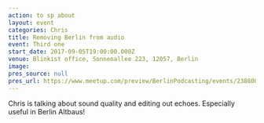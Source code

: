 ```yaml
---
action: to sp about
layout: event
categories: Chris
title: Removing Berlin from audio
event: Third one
start_date: 2017-09-05T19:00:00.000Z
venue: Blinkist office, Sonnenallee 223, 12057, Berlin
image:
pres_source: null
pres_url: https://www.meetup.com/preview/BerlinPodcasting/events/238800496
---
```


Chris is talking about sound quality and editing out echoes. Especially useful in Berlin Altbaus!
